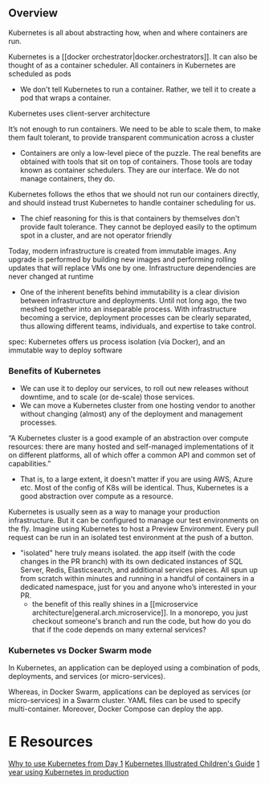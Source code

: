 
## Overview
Kubernetes is all about abstracting how, when and where containers are run.
 
Kubernetes is a [[docker orchestrator|docker.orchestrators]]. It can also be thought of as a container scheduler.
All containers in Kubernetes are scheduled as pods
- We don't tell Kubernetes to run a container. Rather, we tell it to create a pod that wraps a container.

Kubernetes uses client-server architecture

It’s not enough to run containers. We need to be able to scale them, to make them fault tolerant, to provide transparent communication across a cluster
- Containers are only a low-level piece of the puzzle. The real benefits are obtained with tools that sit on top of containers. Those tools are today known as container schedulers. They are our interface. We do not manage containers, they do.

Kubernetes follows the ethos that we should not run our containers directly, and should instead trust Kubernetes to handle container scheduling for us.
- The chief reasoning for this is that containers by themselves don't provide fault tolerance. They cannot be deployed easily to the optimum spot in a cluster, and are not operator friendly

Today, modern infrastructure is created from immutable images. Any upgrade is performed by building new images and performing rolling updates that will replace VMs one by one. Infrastructure dependencies are never changed at runtime
- One of the inherent benefits behind immutability is a clear division between infrastructure and deployments. Until not long ago, the two meshed together into an inseparable process. With infrastructure becoming a service, deployment processes can be clearly separated, thus allowing different teams, individuals, and expertise to take control.

spec: Kubernetes offers us process isolation (via Docker), and an immutable way to deploy software

### Benefits of Kubernetes
- We can use it to deploy our services, to roll out new releases without downtime, and to scale (or de-scale) those services.
- We can move a Kubernetes cluster from one hosting vendor to another without changing (almost) any of the deployment and management processes.

“A Kubernetes cluster is a good example of an abstraction over compute resources: there are many hosted and self-managed implementations of it on different platforms, all of which offer a common API and common set of capabilities.”
- That is, to a large extent, it doesn't matter if you are using AWS, Azure etc. Most of the config of K8s will be identical. Thus, Kubernetes is a good abstraction over compute as a resource.

Kubernetes is usually seen as a way to manage your production infrastructure. But it can be configured to manage our test environments on the fly. Imagine using Kubernetes to host a Preview Environment. Every pull request can be run in an isolated test environment at the push of a button.
- "isolated" here truly means isolated. the app itself (with the code changes in the PR branch) with its own dedicated instances of SQL Server, Redis, Elasticsearch, and additional services pieces. All spun up from scratch within minutes and running in a handful of containers in a dedicated namespace, just for you and anyone who’s interested in your PR.  
    - the benefit of this really shines in a [[microservice architecture|general.arch.microservice]]. In a monorepo, you just checkout someone's branch and run the code, but how do you do that if the code depends on many external services?

### Kubernetes vs Docker Swarm mode
In Kubernetes, an application can be deployed using a combination of pods, deployments, and services (or micro-services).

Whereas, in Docker Swarm, applications can be deployed as services (or micro-services) in a Swarm cluster. YAML files can be used to specify multi-container. Moreover, Docker Compose can deploy the app.

# E Resources
[Why to use Kubernetes from Day 1](https://stackoverflow.blog/2021/07/21/why-you-should-build-on-kubernetes-from-day-one/)
[Kubernetes Illustrated Children's Guide](https://chrisshort.net/kubernetes-illustrated-childrens-guide/)
[1 year using Kubernetes in production](https://techbeacon.com/devops/one-year-using-kubernetes-production-lessons-learned)
